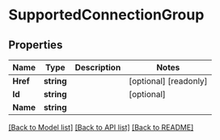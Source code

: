 # SupportedConnectionGroup

## Properties

Name | Type | Description | Notes
------------ | ------------- | ------------- | -------------
**Href** | **string** |  | [optional] [readonly] 
**Id** | **string** |  | [optional] 
**Name** | **string** |  | 

[[Back to Model list]](../README.md#documentation-for-models) [[Back to API list]](../README.md#documentation-for-api-endpoints) [[Back to README]](../README.md)


